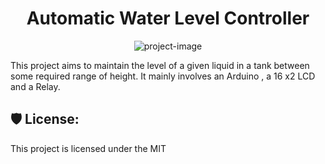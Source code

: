 <h1 align="center" id="title">Automatic Water Level Controller</h1>

<p align="center"><img src="https://socialify.git.ci/amish1211/Automatic-Water-Level-Controller-/image?forks=1&amp;issues=1&amp;language=1&amp;name=1&amp;owner=1&amp;pulls=1&amp;stargazers=1&amp;theme=Light" alt="project-image"></p>

<p id="description">This project aims to maintain the level of a given liquid in a tank between some required range of height. It mainly involves an Arduino , a 16 x2 LCD and a Relay.</p>

<h2>🛡️ License:</h2>

This project is licensed under the MIT
